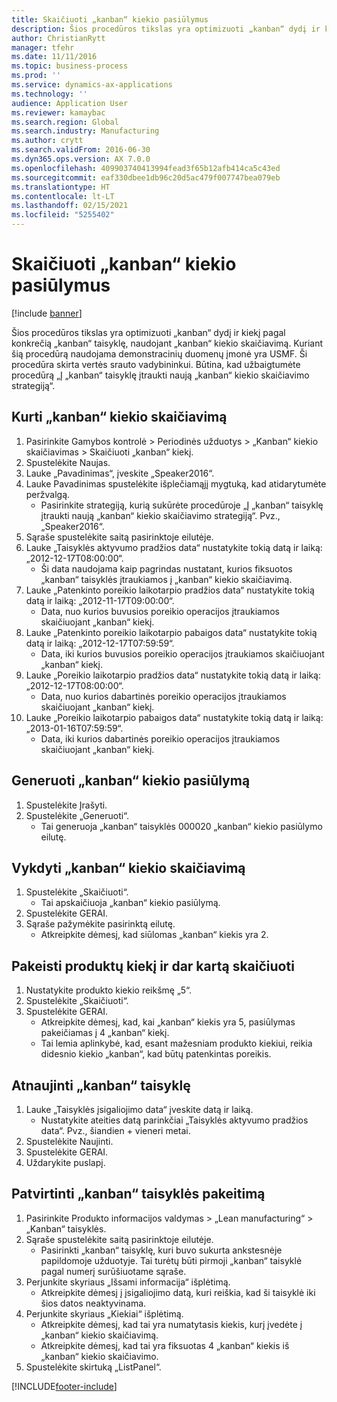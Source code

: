 ```yaml
---
title: Skaičiuoti „kanban“ kiekio pasiūlymus
description: Šios procedūros tikslas yra optimizuoti „kanban“ dydį ir kiekį pagal konkrečią „kanban“ taisyklę, naudojant „kanban“ kiekio skaičiavimą.
author: ChristianRytt
manager: tfehr
ms.date: 11/11/2016
ms.topic: business-process
ms.prod: ''
ms.service: dynamics-ax-applications
ms.technology: ''
audience: Application User
ms.reviewer: kamaybac
ms.search.region: Global
ms.search.industry: Manufacturing
ms.author: crytt
ms.search.validFrom: 2016-06-30
ms.dyn365.ops.version: AX 7.0.0
ms.openlocfilehash: 409903740413994fead3f65b12afb414ca5c43ed
ms.sourcegitcommit: eaf330dbee1db96c20d5ac479f007747bea079eb
ms.translationtype: HT
ms.contentlocale: lt-LT
ms.lasthandoff: 02/15/2021
ms.locfileid: "5255402"
---
```

# <a name="calculate-kanban-quantity-suggestions"></a>Skaičiuoti „kanban“ kiekio pasiūlymus

[!include [banner](../../includes/banner.md)]

Šios procedūros tikslas yra optimizuoti „kanban“ dydį ir kiekį pagal konkrečią „kanban“ taisyklę, naudojant „kanban“ kiekio skaičiavimą. Kuriant šią procedūrą naudojama demonstracinių duomenų įmonė yra USMF. Ši procedūra skirta vertės srauto vadybininkui. Būtina, kad užbaigtumėte procedūrą „Į „kanban“ taisyklę įtraukti naują „kanban“ kiekio skaičiavimo strategiją“.


## <a name="create-a-kanban-quantity-calculation"></a>Kurti „kanban“ kiekio skaičiavimą
1. Pasirinkite Gamybos kontrolė > Periodinės užduotys > „Kanban“ kiekio skaičiavimas > Skaičiuoti „kanban“ kiekį.
2. Spustelėkite Naujas.
3. Lauke „Pavadinimas“, įveskite „Speaker2016“.
4. Lauke Pavadinimas spustelėkite išplečiamąjį mygtuką, kad atidarytumėte peržvalgą.
    * Pasirinkite strategiją, kurią sukūrėte procedūroje „Į „kanban“ taisyklę įtraukti naują „kanban“ kiekio skaičiavimo strategiją“. Pvz., „Speaker2016“.  
5. Sąraše spustelėkite saitą pasirinktoje eilutėje.
6. Lauke „Taisyklės aktyvumo pradžios data“ nustatykite tokią datą ir laiką: „2012-12-17T08:00:00“.
    * Ši data naudojama kaip pagrindas nustatant, kurios fiksuotos „kanban“ taisyklės įtraukiamos į „kanban“ kiekio skaičiavimą.  
7. Lauke „Patenkinto poreikio laikotarpio pradžios data“ nustatykite tokią datą ir laiką: „2012-11-17T09:00:00“.
    * Data, nuo kurios buvusios poreikio operacijos įtraukiamos skaičiuojant „kanban“ kiekį.  
8. Lauke „Patenkinto poreikio laikotarpio pabaigos data“ nustatykite tokią datą ir laiką: „2012-12-17T07:59:59“.
    * Data, iki kurios buvusios poreikio operacijos įtraukiamos skaičiuojant „kanban“ kiekį.  
9. Lauke „Poreikio laikotarpio pradžios data“ nustatykite tokią datą ir laiką: „2012-12-17T08:00:00“.
    * Data, nuo kurios dabartinės poreikio operacijos įtraukiamos skaičiuojant „kanban“ kiekį.  
10. Lauke „Poreikio laikotarpio pabaigos data“ nustatykite tokią datą ir laiką: „2013-01-16T07:59:59“.
    * Data, iki kurios dabartinės poreikio operacijos įtraukiamos skaičiuojant „kanban“ kiekį.  

## <a name="generate-kanban-quantity-proposal"></a>Generuoti „kanban“ kiekio pasiūlymą
1. Spustelėkite Įrašyti.
2. Spustelėkite „Generuoti“.
    * Tai generuoja „kanban“ taisyklės 000020 „kanban“ kiekio pasiūlymo eilutę.  

## <a name="run-kanban-quantity-calculation"></a>Vykdyti „kanban“ kiekio skaičiavimą
1. Spustelėkite „Skaičiuoti“.
    * Tai apskaičiuoja „kanban“ kiekio pasiūlymą.  
2. Spustelėkite GERAI.
3. Sąraše pažymėkite pasirinktą eilutę.
    * Atkreipkite dėmesį, kad siūlomas „kanban“ kiekis yra 2.  

## <a name="change-product-quantity-and-calculate-again"></a>Pakeisti produktų kiekį ir dar kartą skaičiuoti
1. Nustatykite produkto kiekio reikšmę „5“.
2. Spustelėkite „Skaičiuoti“.
3. Spustelėkite GERAI.
    * Atkreipkite dėmesį, kad, kai „kanban“ kiekis yra 5, pasiūlymas pakeičiamas į 4 „kanban“ kiekį.  
    * Tai lemia aplinkybė, kad, esant mažesniam produkto kiekiui, reikia didesnio kiekio „kanban“, kad būtų patenkintas poreikis.  

## <a name="update-kanban-rule"></a>Atnaujinti „kanban“ taisyklę
1. Lauke „Taisyklės įsigaliojimo data“ įveskite datą ir laiką.
    * Nustatykite ateities datą parinkčiai „Taisyklės aktyvumo pradžios data“. Pvz., šiandien + vieneri metai.  
2. Spustelėkite Naujinti.
3. Spustelėkite GERAI.
4. Uždarykite puslapį.

## <a name="validate-change-on-kanban-rule"></a>Patvirtinti „kanban“ taisyklės pakeitimą
1. Pasirinkite Produkto informacijos valdymas > „Lean manufacturing“ > „Kanban“ taisyklės.
2. Sąraše spustelėkite saitą pasirinktoje eilutėje.
    * Pasirinkti „kanban“ taisyklę, kuri buvo sukurta ankstesnėje papildomoje užduotyje. Tai turėtų būti pirmoji „kanban“ taisyklė pagal numerį surūšiuotame sąraše.  
3. Perjunkite skyriaus „Išsami informacija“ išplėtimą.
    * Atkreipkite dėmesį į įsigaliojimo datą, kuri reiškia, kad ši taisyklė iki šios datos neaktyvinama.  
4. Perjunkite skyriaus „Kiekiai“ išplėtimą.
    * Atkreipkite dėmesį, kad tai yra numatytasis kiekis, kurį įvedėte į „kanban“ kiekio skaičiavimą.  
    * Atkreipkite dėmesį, kad tai yra fiksuotas 4 „kanban“ kiekis iš „kanban“ kiekio skaičiavimo.  
5. Spustelėkite skirtuką „ListPanel“.



[!INCLUDE[footer-include](../../../includes/footer-banner.md)]